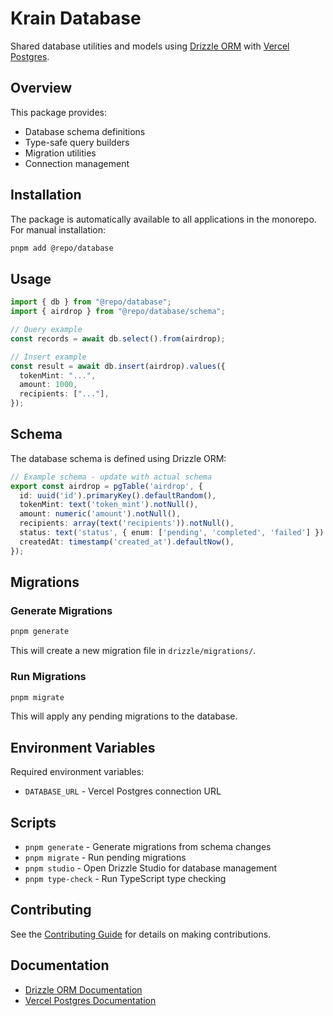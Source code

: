 # Krain Database

Shared database utilities and models using [Drizzle ORM](https://orm.drizzle.team/) with [Vercel Postgres](https://vercel.com/docs/storage/vercel-postgres).

## Overview

This package provides:
- Database schema definitions
- Type-safe query builders
- Migration utilities
- Connection management

## Installation

The package is automatically available to all applications in the monorepo. For manual installation:

```bash
pnpm add @repo/database
```

## Usage

```typescript
import { db } from "@repo/database";
import { airdrop } from "@repo/database/schema";

// Query example
const records = await db.select().from(airdrop);

// Insert example
const result = await db.insert(airdrop).values({
  tokenMint: "...",
  amount: 1000,
  recipients: ["..."],
});
```

## Schema

The database schema is defined using Drizzle ORM:

```typescript
// Example schema - update with actual schema
export const airdrop = pgTable('airdrop', {
  id: uuid('id').primaryKey().defaultRandom(),
  tokenMint: text('token_mint').notNull(),
  amount: numeric('amount').notNull(),
  recipients: array(text('recipients')).notNull(),
  status: text('status', { enum: ['pending', 'completed', 'failed'] }).notNull(),
  createdAt: timestamp('created_at').defaultNow(),
});
```

## Migrations

### Generate Migrations

```bash
pnpm generate
```

This will create a new migration file in `drizzle/migrations/`.

### Run Migrations

```bash
pnpm migrate
```

This will apply any pending migrations to the database.

## Environment Variables

Required environment variables:
- `DATABASE_URL` - Vercel Postgres connection URL

## Scripts

- `pnpm generate` - Generate migrations from schema changes
- `pnpm migrate` - Run pending migrations
- `pnpm studio` - Open Drizzle Studio for database management
- `pnpm type-check` - Run TypeScript type checking

## Contributing

See the [Contributing Guide](../../docs/CONTRIBUTING.md) for details on making contributions.

## Documentation

- [Drizzle ORM Documentation](https://orm.drizzle.team/docs/overview)
- [Vercel Postgres Documentation](https://vercel.com/docs/storage/vercel-postgres) 
